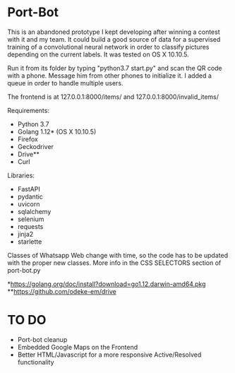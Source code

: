 # Port-Bot

This is an abandoned prototype I kept developing after winning a contest with it and my team. It could build a good source of data for a supervised training of a convolutional neural network in order to classify pictures depending on the current labels. It was tested on OS X 10.10.5. 

Run it from its folder by typing "python3.7 start.py" and scan the QR code with a phone. Message him from other phones to initialize it. I added a queue in order to handle multiple users.

The frontend is at 127.0.0.1:8000/items/ and 127.0.0.1:8000/invalid_items/

Requirements:
 - Python 3.7
 - Golang 1.12* (OS X 10.10.5)
 - Firefox
 - Geckodriver
 - Drive**
 - Curl
 
Libraries:
 - FastAPI
 - pydantic
 - uvicorn
 - sqlalchemy
 - selenium
 - requests
 - jinja2
 - starlette


Classes of Whatsapp Web change with time, so the code has to be updated with the proper new classes. More info in the CSS SELECTORS section of port-bot.py

*https://golang.org/doc/install?download=go1.12.darwin-amd64.pkg  
**https://github.com/odeke-em/drive
  
  
# TO DO

* Port-bot cleanup
* Embedded Google Maps on the Frontend
* Better HTML/Javascript for a more responsive Active/Resolved functionality
